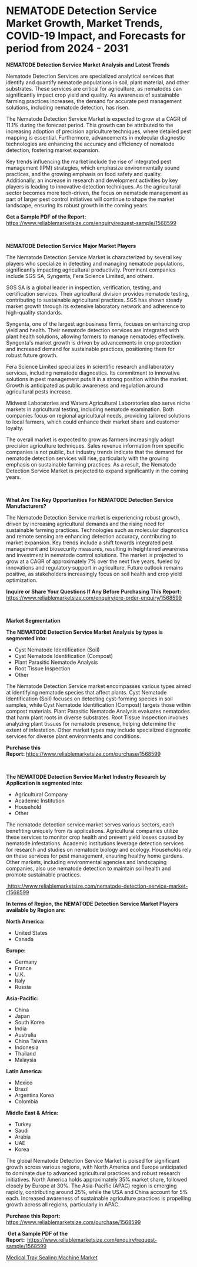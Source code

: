 <p><h1>NEMATODE Detection Service Market Growth, Market Trends, COVID-19 Impact, and Forecasts for period from 2024 - 2031</h1></p><p><strong>NEMATODE Detection Service Market Analysis and Latest Trends</strong></p>
<p><p>Nematode Detection Services are specialized analytical services that identify and quantify nematode populations in soil, plant material, and other substrates. These services are critical for agriculture, as nematodes can significantly impact crop yield and quality. As awareness of sustainable farming practices increases, the demand for accurate pest management solutions, including nematode detection, has risen.</p><p>The Nematode Detection Service Market is expected to grow at a CAGR of 11.1% during the forecast period. This growth can be attributed to the increasing adoption of precision agriculture techniques, where detailed pest mapping is essential. Furthermore, advancements in molecular diagnostic technologies are enhancing the accuracy and efficiency of nematode detection, fostering market expansion.</p><p>Key trends influencing the market include the rise of integrated pest management (IPM) strategies, which emphasize environmentally sound practices, and the growing emphasis on food safety and quality. Additionally, an increase in research and development activities by key players is leading to innovative detection techniques. As the agricultural sector becomes more tech-driven, the focus on nematode management as part of larger pest control initiatives will continue to shape the market landscape, ensuring its robust growth in the coming years.</p></p>
<p><strong>Get a Sample PDF of the Report:&nbsp;</strong> <a href="https://www.reliablemarketsize.com/enquiry/request-sample/1568599?utm_campaign=1952&utm_medium=2&utm_source=Github&utm_content=ia&utm_term=28122024&utm_id=nematode-detection-service">https://www.reliablemarketsize.com/enquiry/request-sample/1568599</a></p>
<p>&nbsp;</p>
<p><strong>NEMATODE Detection Service Major Market Players</strong></p>
<p><p>The Nematode Detection Service Market is characterized by several key players who specialize in detecting and managing nematode populations, significantly impacting agricultural productivity. Prominent companies include SGS SA, Syngenta, Fera Science Limited, and others.</p><p>SGS SA is a global leader in inspection, verification, testing, and certification services. Their agricultural division provides nematode testing, contributing to sustainable agricultural practices. SGS has shown steady market growth through its extensive laboratory network and adherence to high-quality standards.</p><p>Syngenta, one of the largest agribusiness firms, focuses on enhancing crop yield and health. Their nematode detection services are integrated with plant health solutions, allowing farmers to manage nematodes effectively. Syngenta's market growth is driven by advancements in crop protection and increased demand for sustainable practices, positioning them for robust future growth.</p><p>Fera Science Limited specializes in scientific research and laboratory services, including nematode diagnostics. Its commitment to innovative solutions in pest management puts it in a strong position within the market. Growth is anticipated as public awareness and regulation around agricultural pests increase.</p><p>Midwest Laboratories and Waters Agricultural Laboratories also serve niche markets in agricultural testing, including nematode examination. Both companies focus on regional agricultural needs, providing tailored solutions to local farmers, which could enhance their market share and customer loyalty.</p><p>The overall market is expected to grow as farmers increasingly adopt precision agriculture techniques. Sales revenue information from specific companies is not public, but industry trends indicate that the demand for nematode detection services will rise, particularly with the growing emphasis on sustainable farming practices. As a result, the Nematode Detection Service Market is projected to expand significantly in the coming years.</p></p>
<p>&nbsp;</p>
<p><strong>What Are The Key Opportunities For NEMATODE Detection Service Manufacturers?</strong></p>
<p><p>The Nematode Detection Service market is experiencing robust growth, driven by increasing agricultural demands and the rising need for sustainable farming practices. Technologies such as molecular diagnostics and remote sensing are enhancing detection accuracy, contributing to market expansion. Key trends include a shift towards integrated pest management and biosecurity measures, resulting in heightened awareness and investment in nematode control solutions. The market is projected to grow at a CAGR of approximately 7% over the next five years, fueled by innovations and regulatory support in agriculture. Future outlook remains positive, as stakeholders increasingly focus on soil health and crop yield optimization.</p></p>
<p><strong>Inquire or Share Your Questions If Any Before Purchasing This Report:</strong> <a href="https://www.reliablemarketsize.com/enquiry/pre-order-enquiry/1568599?utm_campaign=1952&utm_medium=2&utm_source=Github&utm_content=ia&utm_term=28122024&utm_id=nematode-detection-service">https://www.reliablemarketsize.com/enquiry/pre-order-enquiry/1568599</a></p>
<p>&nbsp;</p>
<p><strong>Market Segmentation</strong></p>
<p><strong>The NEMATODE Detection Service Market Analysis by types is segmented into:</strong></p>
<p><ul><li>Cyst Nematode Identification (Soil)</li><li>Cyst Nematode Identification (Compost)</li><li>Plant Parasitic Nematode Analysis</li><li>Root Tissue Inspection</li><li>Other</li></ul></p>
<p><p>The Nematode Detection Service market encompasses various types aimed at identifying nematode species that affect plants. Cyst Nematode Identification (Soil) focuses on detecting cyst-forming species in soil samples, while Cyst Nematode Identification (Compost) targets those within compost materials. Plant Parasitic Nematode Analysis evaluates nematodes that harm plant roots in diverse substrates. Root Tissue Inspection involves analyzing plant tissues for nematode presence, helping determine the extent of infestation. Other market types may include specialized diagnostic services for diverse plant environments and conditions.</p></p>
<p><strong>Purchase this Report:&nbsp;</strong><a href="https://www.reliablemarketsize.com/purchase/1568599?utm_campaign=1952&utm_medium=2&utm_source=Github&utm_content=ia&utm_term=28122024&utm_id=nematode-detection-service">https://www.reliablemarketsize.com/purchase/1568599</a></p>
<p>&nbsp;</p>
<p><strong>The NEMATODE Detection Service Market Industry Research by Application is segmented into:</strong></p>
<p><ul><li>Agricultural Company</li><li>Academic Institution</li><li>Household</li><li>Other</li></ul></p>
<p><p>The nematode detection service market serves various sectors, each benefiting uniquely from its applications. Agricultural companies utilize these services to monitor crop health and prevent yield losses caused by nematode infestations. Academic institutions leverage detection services for research and studies on nematode biology and ecology. Households rely on these services for pest management, ensuring healthy home gardens. Other markets, including environmental agencies and landscaping companies, also use nematode detection to maintain soil health and promote sustainable practices.</p></p>
<p><a href="https://www.reliablemarketsize.com/nematode-detection-service-market-r1568599?utm_campaign=1952&utm_medium=2&utm_source=Github&utm_content=ia&utm_term=28122024&utm_id=nematode-detection-service">&nbsp;https://www.reliablemarketsize.com/nematode-detection-service-market-r1568599</a></p>
<p><strong>In terms of Region, the NEMATODE Detection Service Market Players available by Region are:</strong></p>
<p>
    <p> <strong> North America: </strong>
        <ul>
            <li>United States</li>
            <li>Canada</li>
        </ul>
        </p> 
    <p> <strong> Europe: </strong>
        <ul>
            <li>Germany</li>
            <li>France</li>
            <li>U.K.</li>
            <li>Italy</li>
            <li>Russia</li>
        </ul>
        </p> 
    <p> <strong> Asia-Pacific: </strong>
        <ul>
            <li>China</li>
            <li>Japan</li>
            <li>South Korea</li>
            <li>India</li>
            <li>Australia</li>
            <li>China Taiwan</li>
            <li>Indonesia</li>
            <li>Thailand</li>
            <li>Malaysia</li>
        </ul>
        </p> 
    <p> <strong> Latin America: </strong>
        <ul>
            <li>Mexico</li>
            <li>Brazil</li>
            <li>Argentina Korea</li>
            <li>Colombia</li>
        </ul>
        </p> 
    <p> <strong> Middle East & Africa: </strong>
        <ul>
            <li>Turkey</li>
            <li>Saudi</li>
            <li>Arabia</li>
            <li>UAE</li>
            <li>Korea</li>
        </ul>
    </p>
    </p>
<p><p>The global Nematode Detection Service Market is poised for significant growth across various regions, with North America and Europe anticipated to dominate due to advanced agricultural practices and robust research initiatives. North America holds approximately 35% market share, followed closely by Europe at 30%. The Asia-Pacific (APAC) region is emerging rapidly, contributing around 25%, while the USA and China account for 5% each. Increased awareness of sustainable agriculture practices is propelling growth across all regions, particularly in APAC.</p></p>
<p><strong>Purchase this Report: </strong><a href="https://www.reliablemarketsize.com/purchase/1568599?utm_campaign=1952&utm_medium=2&utm_source=Github&utm_content=ia&utm_term=28122024&utm_id=nematode-detection-service">https://www.reliablemarketsize.com/purchase/1568599</a></p>
<p>&nbsp;<strong>Get a Sample PDF of the Report:&nbsp;&nbsp;</strong><a href="https://www.reliablemarketsize.com/enquiry/request-sample/1568599?utm_campaign=1952&utm_medium=2&utm_source=Github&utm_content=ia&utm_term=28122024&utm_id=nematode-detection-service">https://www.reliablemarketsize.com/enquiry/request-sample/1568599</a></p>
<p><strong></strong></p>
<p><p><a href="https://github.com/dringals/Market-Research-Report-List-6/blob/main/medical-tray-sealing-machine-market.md?utm_campaign=1952&utm_medium=2&utm_source=Github&utm_content=ia&utm_term=28122024&utm_id=nematode-detection-service">Medical Tray Sealing Machine Market</a></p></p>